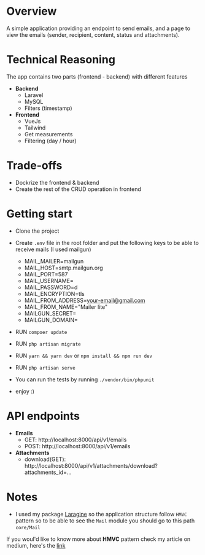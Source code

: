 # Overview
A simple application providing an endpoint to send emails, and a page to view the emails (sender, recipient, content, status and attachments).

# Technical Reasoning
The app contains two parts (frontend - backend) with different features
- **Backend**
    - Laravel
    - MySQL
    - Filters (timestamp)
- **Frontend**
    - VueJs
    - Tailwind
    - Get measurements
    - Filtering (day / hour)

# Trade-offs
- Dockrize the frontend & backend
- Create the rest of the CRUD operation in frontend


# Getting start
- Clone the project
- Create `.env` file in the root folder and put the following keys to be able to receive mails (I used mailgun)
  - MAIL_MAILER=mailgun
  - MAIL_HOST=smtp.mailgun.org
  - MAIL_PORT=587
  - MAIL_USERNAME=
  - MAIL_PASSWORD=d
  - MAIL_ENCRYPTION=tls
  - MAIL_FROM_ADDRESS=your-email@gmail.com
  - MAIL_FROM_NAME="Mailer lite"
  - MAILGUN_SECRET=
  - MAILGUN_DOMAIN=
    
- RUN `compoer update`
- RUN `php artisan migrate`
- RUN `yarn && yarn dev` or `npm install && npm run dev`
- RUN `php artisan serve`
- You can run the tests by running `./vendor/bin/phpunit` 
- enjoy :)

# API endpoints
- **Emails**
    - GET: http://localhost:8000/api/v1/emails
    - POST: http://localhost:8000/api/v1/emails
- **Attachments**
    - download(GET): http://localhost:8000/api/v1/attachments/download?attachments_id=...

# Notes
- I used my package [Laragine](https://github.com/yepwoo/laragine) so the application structure follow `HMVC` pattern so to be able to see the `Mail` module you should go to 
this path `core/Mail`

If you woul'd like to know more about **HMVC** pattern check my article on medium, here's the [link](https://abdlrahmansaber.medium.com/how-organize-big-projects-in-laravel-900a3749cfde)
